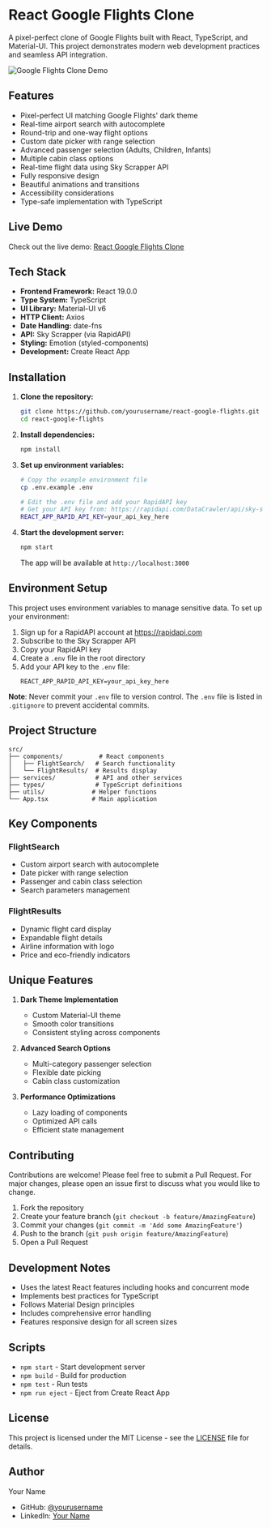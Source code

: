 # React Google Flights Clone

A pixel-perfect clone of Google Flights built with React, TypeScript, and Material-UI. This project demonstrates modern web development practices and seamless API integration.

![Google Flights Clone Demo]()

## Features

- Pixel-perfect UI matching Google Flights' dark theme
- Real-time airport search with autocomplete
- Round-trip and one-way flight options
- Custom date picker with range selection
- Advanced passenger selection (Adults, Children, Infants)
- Multiple cabin class options
- Real-time flight data using Sky Scrapper API
- Fully responsive design
- Beautiful animations and transitions
- Accessibility considerations
- Type-safe implementation with TypeScript

## Live Demo

Check out the live demo: [React Google Flights Clone](your-demo-link-here)

## Tech Stack

- **Frontend Framework:** React 19.0.0
- **Type System:** TypeScript
- **UI Library:** Material-UI v6
- **HTTP Client:** Axios
- **Date Handling:** date-fns
- **API:** Sky Scrapper (via RapidAPI)
- **Styling:** Emotion (styled-components)
- **Development:** Create React App

## Installation

1. **Clone the repository:**
   ```bash
   git clone https://github.com/yourusername/react-google-flights.git
   cd react-google-flights
   ```

2. **Install dependencies:**
   ```bash
   npm install
   ```

3. **Set up environment variables:**
   ```bash
   # Copy the example environment file
   cp .env.example .env

   # Edit the .env file and add your RapidAPI key
   # Get your API key from: https://rapidapi.com/DataCrawler/api/sky-scrapper
   REACT_APP_RAPID_API_KEY=your_api_key_here
   ```

4. **Start the development server:**
   ```bash
   npm start
   ```

   The app will be available at `http://localhost:3000`

## Environment Setup

This project uses environment variables to manage sensitive data. To set up your environment:

1. Sign up for a RapidAPI account at https://rapidapi.com
2. Subscribe to the Sky Scrapper API
3. Copy your RapidAPI key
4. Create a `.env` file in the root directory
5. Add your API key to the `.env` file:
   ```env
   REACT_APP_RAPID_API_KEY=your_api_key_here
   ```

**Note**: Never commit your `.env` file to version control. The `.env` file is listed in `.gitignore` to prevent accidental commits.

## Project Structure

```
src/
├── components/          # React components
│   ├── FlightSearch/   # Search functionality
│   └── FlightResults/  # Results display
├── services/           # API and other services
├── types/              # TypeScript definitions
├── utils/             # Helper functions
└── App.tsx            # Main application
```

## Key Components

### FlightSearch
- Custom airport search with autocomplete
- Date picker with range selection
- Passenger and cabin class selection
- Search parameters management

### FlightResults
- Dynamic flight card display
- Expandable flight details
- Airline information with logo
- Price and eco-friendly indicators

## Unique Features

1. **Dark Theme Implementation**
   - Custom Material-UI theme
   - Smooth color transitions
   - Consistent styling across components

2. **Advanced Search Options**
   - Multi-category passenger selection
   - Flexible date picking
   - Cabin class customization

3. **Performance Optimizations**
   - Lazy loading of components
   - Optimized API calls
   - Efficient state management

## Contributing

Contributions are welcome! Please feel free to submit a Pull Request. For major changes, please open an issue first to discuss what you would like to change.

1. Fork the repository
2. Create your feature branch (`git checkout -b feature/AmazingFeature`)
3. Commit your changes (`git commit -m 'Add some AmazingFeature'`)
4. Push to the branch (`git push origin feature/AmazingFeature`)
5. Open a Pull Request

## Development Notes

- Uses the latest React features including hooks and concurrent mode
- Implements best practices for TypeScript
- Follows Material Design principles
- Includes comprehensive error handling
- Features responsive design for all screen sizes

## Scripts

- `npm start` - Start development server
- `npm build` - Build for production
- `npm test` - Run tests
- `npm run eject` - Eject from Create React App

## License

This project is licensed under the MIT License - see the [LICENSE](LICENSE) file for details.

## Author

Your Name
- GitHub: [@yourusername](https://github.com/yourusername)
- LinkedIn: [Your Name](https://linkedin.com/in/yourprofile)